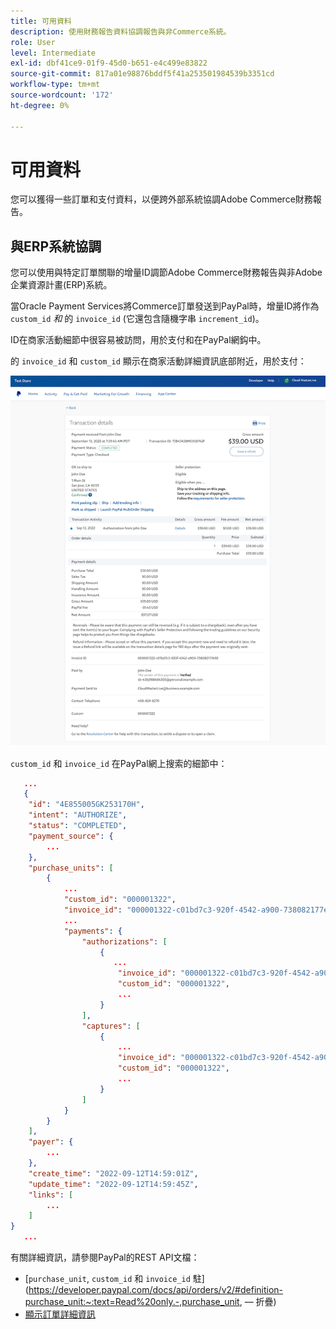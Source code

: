 ```yaml
---
title: 可用資料
description: 使用財務報告資料協調報告與非Commerce系統。
role: User
level: Intermediate
exl-id: dbf41ce9-01f9-45d0-b651-e4c499e83822
source-git-commit: 817a01e98876bddf5f41a253501984539b3351cd
workflow-type: tm+mt
source-wordcount: '172'
ht-degree: 0%

---
```


# 可用資料

您可以獲得一些訂單和支付資料，以便跨外部系統協調Adobe Commerce財務報告。

## 與ERP系統協調

您可以使用與特定訂單關聯的增量ID調節Adobe Commerce財務報告與非Adobe企業資源計畫(ERP)系統。

當Oracle Payment Services將Commerce訂單發送到PayPal時，增量ID將作為 `custom_id` _和_ 的 `invoice_id` (它還包含隨機字串 `increment_id`)。

ID在商家活動細節中很容易被訪問，用於支付和在PayPal網鈎中。

的 `invoice_id` 和 `custom_id` 顯示在商家活動詳細資訊底部附近，用於支付：

![`custom_id` 商戶活動詳細資訊](assets/merchant-activity-ids.png)

`custom_id` 和 `invoice_id` 在PayPal網上搜索的細節中：

```json
   ...
   {
    "id": "4E855005GK253170H",
    "intent": "AUTHORIZE",
    "status": "COMPLETED",
    "payment_source": {
        ...
    },
    "purchase_units": [
        {
            ...
            "custom_id": "000001322",
            "invoice_id": "000001322-c01bd7c3-920f-4542-a900-738082177e92",
            ...
            "payments": {
                "authorizations": [
                    {
                       ...
                        "invoice_id": "000001322-c01bd7c3-920f-4542-a900-738082177e92",
                        "custom_id": "000001322",
                        ...
                    }
                ],
                "captures": [
                    {
                        ...
                        "invoice_id": "000001322-c01bd7c3-920f-4542-a900-738082177e92",
                        "custom_id": "000001322",
                        ...
                    }
                ]
            }
        }
    ],
    "payer": {
        ...
    },
    "create_time": "2022-09-12T14:59:01Z",
    "update_time": "2022-09-12T14:59:45Z",
    "links": [
        ...
    ]
}
   ...
```

有關詳細資訊，請參閱PayPal的REST API文檔：

* [`purchase_unit`, `custom_id` 和 `invoice_id` 駐](https://developer.paypal.com/docs/api/orders/v2/#definition-purchase_unit:~:text=Read%20only.-,purchase_unit, — 折疊)
* [顯示訂單詳細資訊](https://developer.paypal.com/docs/api/orders/v2/#orders_get)
